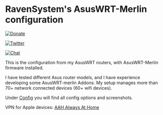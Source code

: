 # RavenSystem's AsusWRT-Merlin configuration

[![Donate](https://img.shields.io/badge/donate-PayPal-blue.svg)](https://paypal.me/ravensystem)

[![Twitter](https://img.shields.io/twitter/follow/RavenSystem.svg?style=social)](https://twitter.com/RavenSystem)

[![Chat](https://img.shields.io/discord/594630635696553994?style=social)](https://discord.gg/v8hyxj2)

This is the configuration from my AsusWRT routers, with AsusWRT-Merlin firmware installed.

I have tested different Asus router models, and I have experience developing some AsusWRT-merlin Addons. My setup manages more than 70+ network connected devices (60+ wifi devices).

Under [Config](Config) you will find all config options and screenshots.

VPN for Apple devices: [AAH Always At Home](https://github.com/RavenSystem/AlwaysAtHome)
